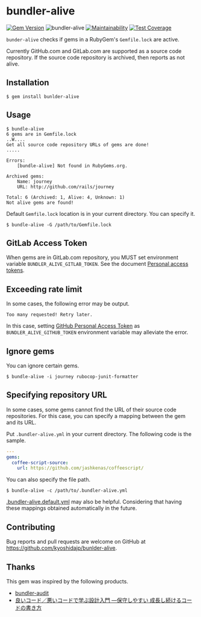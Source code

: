 # bundler-alive

[![Gem Version](https://badge.fury.io/rb/bundler-alive.svg)](https://badge.fury.io/rb/bundler-alive)
![bundler-alive](https://github.com/kyoshidajp/bundler-alive/actions/workflows/ci.yml/badge.svg)
[![Maintainability](https://api.codeclimate.com/v1/badges/a79d53257bc5e93842f6/maintainability)](https://codeclimate.com/github/kyoshidajp/bundler-alive/maintainability)
[![Test Coverage](https://api.codeclimate.com/v1/badges/a79d53257bc5e93842f6/test_coverage)](https://codeclimate.com/github/kyoshidajp/bundler-alive/test_coverage)

`bunder-alive` checks if gems in a RubyGem's `Gemfile.lock` are active.

Currently GitHub.com and GitLab.com are supported as a source code repository. If the source code repository is archived, then reports as not alive.

## Installation

```
$ gem install bunlder-alive
```

## Usage

```
$ bundle-alive
6 gems are in Gemfile.lock
..W....
Get all source code repository URLs of gems are done!
.....

Errors:
    [bundle-alive] Not found in RubyGems.org.

Archived gems:
    Name: journey
    URL: http://github.com/rails/journey

Total: 6 (Archived: 1, Alive: 4, Unknown: 1)
Not alive gems are found!
```

Default `Gemfile.lock` location is in your current directory. You can specify it.

```
$ bundle-alive -G /path/to/Gemfile.lock
```

## GitLab Access Token

When gems are in GitLab.com repository, you MUST set environment variable `BUNDLER_ALIVE_GITLAB_TOKEN`. See the document [Personal access tokens](https://docs.gitlab.com/ee/user/profile/personal_access_tokens.html).

## Exceeding rate limit

In some cases, the following error may be output.

```
Too many requested! Retry later.
```

In this case, setting [GitHub Personal Access Token](https://docs.github.com/en/authentication/keeping-your-account-and-data-secure/creating-a-personal-access-token) as `BUNDLER_ALIVE_GITHUB_TOKEN` environment variable may alleviate the error.

## Ignore gems

You can ignore certain gems.

```
$ bundle-alive -i journey rubocop-junit-formatter
```

## Specifying repository URL

In some cases, some gems cannot find the URL of their source code repositories. For this case, you can specify a mapping between the gem and its URL.

Put `.bundler-alive.yml` in your current directory. The following code is the sample.

```yaml
---
gems:
  coffee-script-source:
    url: https://github.com/jashkenas/coffeescript/
```

You can also specify the file path.

```
$ bundle-alive -c /path/to/.bundler-alive.yml
```

[.bundler-alive.default.yml](https://github.com/kyoshidajp/bundler-alive/blob/main/.bundler-alive.default.yml) may also be helpful. Considering that having these mappings obtained automatically in the future.

## Contributing

Bug reports and pull requests are welcome on GitHub at https://github.com/kyoshidajp/bunlder-alive.

## Thanks

This gem was inspired by the following products.

- [bundler-audit](https://github.com/rubysec/bundler-audit)
- [良いコード／悪いコードで学ぶ設計入門 ―保守しやすい 成長し続けるコードの書き方](https://gihyo.jp/book/2022/978-4-297-12783-1)

